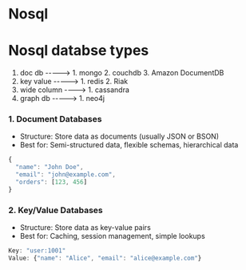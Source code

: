 
# Nosql


# Nosql databse types

1. doc db      -----> 1. mongo 2. couchdb 3. Amazon DocumentDB
2. key value       -----> 1. redis 2. Riak
1. wide column    ----> 1. cassandra
4. graph db  -----> 1. neo4j


### 1. Document Databases

- Structure: Store data as documents (usually JSON or BSON)
- Best for: Semi-structured data, flexible schemas, hierarchical data

```js
{
  "name": "John Doe",
  "email": "john@example.com",
  "orders": [123, 456]
}
```


### 2. Key/Value Databases

- Structure: Store data as key-value pairs
- Best for: Caching, session management, simple lookups


```js
Key: "user:1001"
Value: {"name": "Alice", "email": "alice@example.com"}
```





















